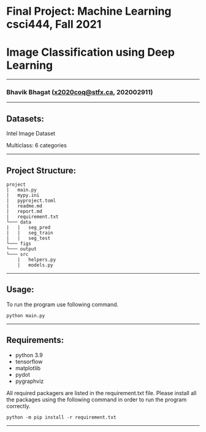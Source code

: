 # Final Project: Machine Learning csci444, Fall 2021
# Image Classification using Deep Learning

---

### Bhavik Bhagat (x2020coq@stfx.ca, 202002911)

---

## Datasets:
Intel Image Dataset

Multiclass: 6 categories

---


## Project Structure:
```
project
|   main.py
|   mypy.ini
|   pyproject.toml
|   readme.md
|   report.md
|   requirement.txt
└─── data
|   |   seg_pred
|   |   seg_train
|   |   seg_test
└─── figs
└─── output
└─── src
    |   helpers.py
    |   models.py
```

---

## Usage:
To run the program use following command.

```python main.py```

---

## Requirements:
- python 3.9
- tensorflow
- matplotlib
- pydot
- pygraphviz

All required packagers are listed in the requirement.txt file. Please install all the packages using the following command in order to run the program correctly.

```python -m pip install -r requirement.txt```

---
